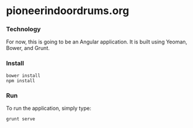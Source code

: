 pioneerindoordrums.org
======================

### Technology
For now, this is going to be an Angular application. It is built using Yeoman, Bower, and Grunt.

### Install
```
bower install
npm install
```

### Run
To run the application, simply type: 
```
grunt serve
```
